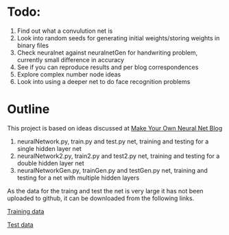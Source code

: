 # Todo:

1. Find out what a convulution net is
2. Look into random seeds for generating initial weights/storing weights in binary files
3. Check neuralnet against neuralnetGen for handwriting problem, currently small difference in accuracy
4. See if you can reproduce results and per blog correspondences
5. Explore complex number node ideas
6. Look into using a deeper net to do face recognition problems
 
# Outline

This project is based on ideas discussed at [Make Your Own Neural Net Blog](http://makeyourownneuralnetwork.blogspot.co.uk)

1. neuralNetwork.py, train.py and test.py net, training and testing for a single hidden layer net
2. neuralNetwork2.py, train2.py and test2.py net, training and testing for a double hidden layer net
3. neuralNetworkGen.py, trainGen.py and testGen.py net, training and testing for a net with multiple hidden layers

As the data for the traing and test the net is very large it has not been uploaded to github, it can be downloaded from the following links.

[Training data](http://www.pjreddie.com/media/files/mnist_training.csv)

[Test data](http://www.pjreddie.com/media/files/mnist_test.csv)
